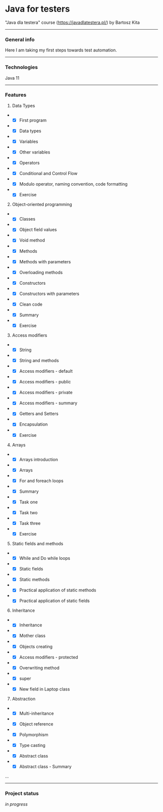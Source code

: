 # Java for testers
"Java dla testera" course (https://javadlatestera.pl/) by Bartosz Kita

*********************************
### General info
Here I am taking my first steps towards test automation.
**********************************

### Technologies

Java 11
**********************************

### Features

1. Data Types  
* -[x] First program
* -[x] Data types
* -[x] Variables
* -[x] Other variables
* -[x] Operators
* -[x] Conditional and Control Flow
* -[x] Modulo operator, naming convention, code formatting
* -[x] Exercise

2. Object-oriented programming

* -[x] Classes
* -[x] Object field values
* -[x] Void method
* -[x] Methods
* -[x] Methods with parameters
* -[x] Overloading methods
* -[x] Constructors
* -[x] Constructors with parameters
* -[x] Clean code
* -[x] Summary
* -[x] Exercise
    
3. Access modifiers

* -[x] String
* -[x] String and methods
* -[x] Access modifiers - default
* -[x] Access modifiers - public
* -[x] Access modifiers - private
* -[x] Access modifiers - summary
* -[x] Getters and Setters
* -[x] Encapsulation
* -[x] Exercise

4. Arrays

* -[x] Arrays introduction
* -[x] Arrays
* -[x] For and foreach loops
* -[x] Summary
* -[x] Task one
* -[x] Task two
* -[x] Task three
* -[x] Exercise
    
5. Static fields and methods

* -[x] While and Do while loops
* -[x] Static fields
* -[x] Static methods
* -[x] Practical application of static methods
* -[x] Practical application of static fields
    
6. Inheritance
 
* -[x] Inheritance
* -[x] Mother class
* -[x] Objects creating
* -[x] Access modifiers - protected
* -[x] Overwriting method
* -[x] super
* -[x] New field in Laptop class

7. Abstraction

* -[x] Multi-inheritance
* -[x] Object reference
* -[x] Polymorphism
* -[x] Type casting
* -[x] Abstract class
* -[x] Abstract class - Summary
    
...



*********************************
### Project status
_in progress_